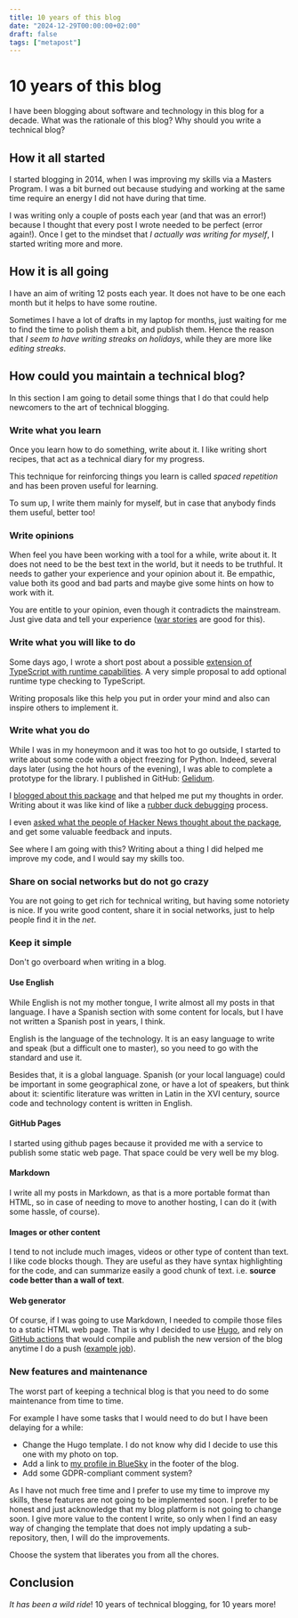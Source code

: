 ```yaml
---
title: 10 years of this blog
date: "2024-12-29T00:00:00+02:00"
draft: false
tags: ["metapost"]
---
```


# 10 years of this blog
I have been blogging about software and technology in this blog for a decade.
What was the rationale of this blog? Why should you write a technical blog?

## How it all started
I started blogging in 2014, when I was improving my skills via a Masters Program.
I was a bit burned out because studying and working at the same time require an
energy I did not have during that time.

I was writing only a couple of posts each year (and that was an error!) because I thought
that every post I wrote needed to be perfect (error again!). Once I get to the mindset
that *I actually was writing for myself*, I started writing more and more.

## How it is all going
I have an aim of writing 12 posts each year. It does not have to be one each month
but it helps to have some routine.

Sometimes I have a lot of drafts in my laptop for months, just waiting for me to
find the time to polish them a bit, and publish them. Hence the reason that
*I seem to have writing streaks on holidays*, while they are more like *editing streaks*.

## How could you maintain a technical blog?
In this section I am going to detail some things that I do that could help
newcomers to the art of technical blogging.

### Write what you learn
Once you learn how to do something, write about it. I like writing short recipes,
that act as a technical diary for my progress.

This technique for reinforcing things you learn is called *spaced repetition* and has been
proven useful for learning.

To sum up, I write them mainly for myself, but in case that anybody finds them useful, better too!

### Write opinions
When feel you have been working with a tool for a while,
write about it. It does not need to be the best text in the world, but it needs to be truthful.
It needs to gather your experience and your opinion about it. Be empathic, value both
its good and bad parts and maybe give some hints on how to work with it.

You are entitle to your opinion, even though it contradicts the mainstream. Just give data and
tell your experience ([war stories](/2024/12/war-stories/) are good for this).

### Write what you will like to do
Some days ago, I wrote a short post about a possible
[extension of TypeScript with runtime capabilities](/blog/2024/12/the-runtime-type-checking-operator-in-typescript/).
A very simple proposal to add optional runtime type checking to TypeScript.

Writing proposals like this help you put in order your mind and also can inspire others to implement it.

### Write what you do
While I was in my honeymoon and it was too hot to go outside, I started to write about some code with a object freezing
for Python. Indeed, several days later (using the hot hours of the evening), I was able to complete a prototype for
the library. I published in GitHub: [Gelidum](https://github.com/diegojromerolopez/gelidum).

I [blogged about this package](/blog/2021/06/immutability/) and that helped me put my thoughts in order.
Writing about it was like kind of like a [rubber duck debugging](https://en.wikipedia.org/wiki/Rubber_duck_debugging) process.

I even [asked what the people of Hacker News thought about the package](https://news.ycombinator.com/item?id=27507524),
and get some valuable feedback and inputs.

See where I am going with this? Writing about a thing I did helped me improve my code, and I would say my skills too.

### Share on social networks but do not go crazy
You are not going to get rich for technical writing, but having some notoriety is nice.
If you write good content, share it in social networks, just to help people find it in the *net*.

### Keep it simple
Don't go overboard when writing in a blog.

#### Use English
While English is not my mother tongue, I write almost all my posts in that language. I have a Spanish section
with some content for locals, but I have not written a Spanish post in years, I think.

English is the language of the technology. It is an easy language to write and speak (but a difficult one to master),
so you need to go with the standard and use it.

Besides that, it is a global language. Spanish (or your local language) could be important in some geographical zone,
or have a lot of speakers, but think about it: scientific literature was written in Latin in the XVI century,
source code and technology content is written in English.

#### GitHub Pages
I started using github pages because it provided me with a service to publish some
static web page. That space could be very well be my blog.

#### Markdown
I write all my posts in Markdown, as that is a more portable format than HTML,
so in case of needing to move to another hosting, I can do it (with some hassle, of course).

#### Images or other content
I tend to not include much images, videos or other type of content than text. I like code blocks though. They
are useful as they have syntax highlighting for the code, and can summarize easily a good chunk of text.
i.e. **source code better than a wall of text**.

#### Web generator
Of course, if I was going to use Markdown, I needed to compile those files to a static HTML web page.
That is why I decided to use [Hugo](https://gohugo.io/), and rely on
[GitHub actions](https://github.com/diegojromerolopez/diegojromerolopez.github.io/blob/master/.github/workflows/gh-pages.yml) that would compile and publish the new version of the blog anytime I do a push
([example job](https://github.com/diegojromerolopez/diegojromerolopez.github.io/actions/runs/12534255503/job/34954835778)).

### New features and maintenance
The worst part of keeping a technical blog is that you need to do some maintenance from
time to time.

For example I have some tasks that I would need to do but I have been delaying for a while:

- Change the Hugo template. I do not know why did I decide to use this one with my photo on top.
- Add a link to [my profile in BlueSky](https://bsky.app/profile/diegojromerolopez.bsky.social) in the footer of the blog.
- Add some GDPR-compliant comment system?

As I have not much free time and I prefer to use my time to improve my skills, these features are not going to be implemented
soon. I prefer to be honest and just acknowledge that my blog platform is not going to change soon. I give more value to the
content I write, so only when I find an easy way of changing the template that does not imply updating a sub-repository,
then, I will do the improvements.

Choose the system that liberates you from all the chores.

## Conclusion
*It has been a wild ride*! 10 years of technical blogging, for 10 years more!